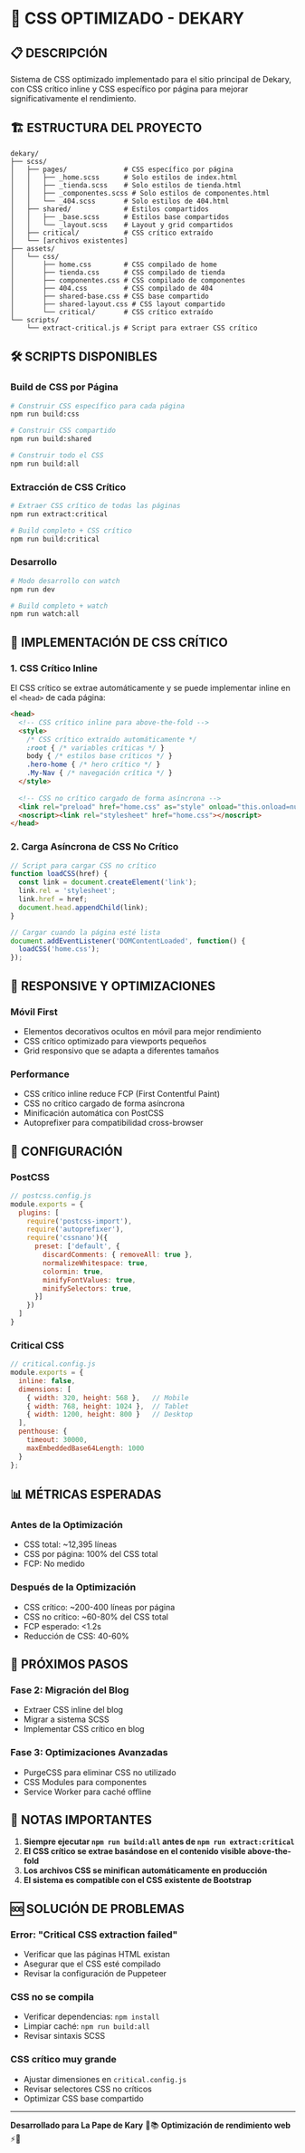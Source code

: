 # 🚀 CSS OPTIMIZADO - DEKARY

## 📋 **DESCRIPCIÓN**

Sistema de CSS optimizado implementado para el sitio principal de Dekary, con CSS crítico inline y CSS específico por página para mejorar significativamente el rendimiento.

## 🏗️ **ESTRUCTURA DEL PROYECTO**

```
dekary/
├── scss/
│   ├── pages/              # CSS específico por página
│   │   ├── _home.scss      # Solo estilos de index.html
│   │   ├── _tienda.scss    # Solo estilos de tienda.html
│   │   ├── _componentes.scss # Solo estilos de componentes.html
│   │   └── _404.scss       # Solo estilos de 404.html
│   ├── shared/             # Estilos compartidos
│   │   ├── _base.scss      # Estilos base compartidos
│   │   └── _layout.scss    # Layout y grid compartidos
│   ├── critical/           # CSS crítico extraído
│   └── [archivos existentes]
├── assets/
│   └── css/
│       ├── home.css        # CSS compilado de home
│       ├── tienda.css      # CSS compilado de tienda
│       ├── componentes.css # CSS compilado de componentes
│       ├── 404.css         # CSS compilado de 404
│       ├── shared-base.css # CSS base compartido
│       ├── shared-layout.css # CSS layout compartido
│       └── critical/       # CSS crítico extraído
└── scripts/
    └── extract-critical.js # Script para extraer CSS crítico
```

## 🛠️ **SCRIPTS DISPONIBLES**

### **Build de CSS por Página**
```bash
# Construir CSS específico para cada página
npm run build:css

# Construir CSS compartido
npm run build:shared

# Construir todo el CSS
npm run build:all
```

### **Extracción de CSS Crítico**
```bash
# Extraer CSS crítico de todas las páginas
npm run extract:critical

# Build completo + CSS crítico
npm run build:critical
```

### **Desarrollo**
```bash
# Modo desarrollo con watch
npm run dev

# Build completo + watch
npm run watch:all
```

## 🎯 **IMPLEMENTACIÓN DE CSS CRÍTICO**

### **1. CSS Crítico Inline**
El CSS crítico se extrae automáticamente y se puede implementar inline en el `<head>` de cada página:

```html
<head>
  <!-- CSS crítico inline para above-the-fold -->
  <style>
    /* CSS crítico extraído automáticamente */
    :root { /* variables críticas */ }
    body { /* estilos base críticos */ }
    .hero-home { /* hero crítico */ }
    .My-Nav { /* navegación crítica */ }
  </style>
  
  <!-- CSS no crítico cargado de forma asíncrona -->
  <link rel="preload" href="home.css" as="style" onload="this.onload=null;this.rel='stylesheet'">
  <noscript><link rel="stylesheet" href="home.css"></noscript>
</head>
```

### **2. Carga Asíncrona de CSS No Crítico**
```javascript
// Script para cargar CSS no crítico
function loadCSS(href) {
  const link = document.createElement('link');
  link.rel = 'stylesheet';
  link.href = href;
  document.head.appendChild(link);
}

// Cargar cuando la página esté lista
document.addEventListener('DOMContentLoaded', function() {
  loadCSS('home.css');
});
```

## 📱 **RESPONSIVE Y OPTIMIZACIONES**

### **Móvil First**
- Elementos decorativos ocultos en móvil para mejor rendimiento
- CSS crítico optimizado para viewports pequeños
- Grid responsivo que se adapta a diferentes tamaños

### **Performance**
- CSS crítico inline reduce FCP (First Contentful Paint)
- CSS no crítico cargado de forma asíncrona
- Minificación automática con PostCSS
- Autoprefixer para compatibilidad cross-browser

## 🔧 **CONFIGURACIÓN**

### **PostCSS**
```javascript
// postcss.config.js
module.exports = {
  plugins: [
    require('postcss-import'),
    require('autoprefixer'),
    require('cssnano')({
      preset: ['default', {
        discardComments: { removeAll: true },
        normalizeWhitespace: true,
        colormin: true,
        minifyFontValues: true,
        minifySelectors: true,
      }]
    })
  ]
}
```

### **Critical CSS**
```javascript
// critical.config.js
module.exports = {
  inline: false,
  dimensions: [
    { width: 320, height: 568 },   // Mobile
    { width: 768, height: 1024 },  // Tablet
    { width: 1200, height: 800 }   // Desktop
  ],
  penthouse: {
    timeout: 30000,
    maxEmbeddedBase64Length: 1000
  }
};
```

## 📊 **MÉTRICAS ESPERADAS**

### **Antes de la Optimización**
- CSS total: ~12,395 líneas
- CSS por página: 100% del CSS total
- FCP: No medido

### **Después de la Optimización**
- CSS crítico: ~200-400 líneas por página
- CSS no crítico: ~60-80% del CSS total
- FCP esperado: <1.2s
- Reducción de CSS: 40-60%

## 🚀 **PRÓXIMOS PASOS**

### **Fase 2: Migración del Blog**
- Extraer CSS inline del blog
- Migrar a sistema SCSS
- Implementar CSS crítico en blog

### **Fase 3: Optimizaciones Avanzadas**
- PurgeCSS para eliminar CSS no utilizado
- CSS Modules para componentes
- Service Worker para caché offline

## 📝 **NOTAS IMPORTANTES**

1. **Siempre ejecutar `npm run build:all` antes de `npm run extract:critical`**
2. **El CSS crítico se extrae basándose en el contenido visible above-the-fold**
3. **Los archivos CSS se minifican automáticamente en producción**
4. **El sistema es compatible con el CSS existente de Bootstrap**

## 🆘 **SOLUCIÓN DE PROBLEMAS**

### **Error: "Critical CSS extraction failed"**
- Verificar que las páginas HTML existan
- Asegurar que el CSS esté compilado
- Revisar la configuración de Puppeteer

### **CSS no se compila**
- Verificar dependencias: `npm install`
- Limpiar caché: `npm run build:all`
- Revisar sintaxis SCSS

### **CSS crítico muy grande**
- Ajustar dimensiones en `critical.config.js`
- Revisar selectores CSS no críticos
- Optimizar CSS base compartido

---

**Desarrollado para La Pape de Kary** 🎨📚
**Optimización de rendimiento web** ⚡🚀
